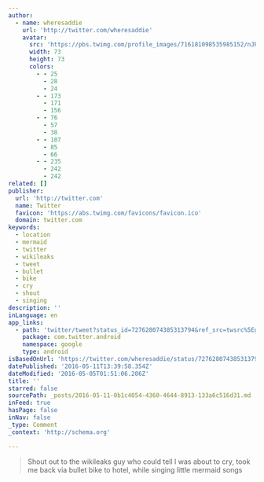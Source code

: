 ```yaml
---
author:
  - name: wheresaddie
    url: 'http://twitter.com/wheresaddie'
    avatar:
      src: 'https://pbs.twimg.com/profile_images/716181098535985152/nJRcePgE_bigger.jpg'
      width: 73
      height: 73
      colors:
        - - 25
          - 28
          - 24
        - - 173
          - 171
          - 156
        - - 76
          - 57
          - 38
        - - 107
          - 85
          - 66
        - - 235
          - 242
          - 242
related: []
publisher:
  url: 'http://twitter.com'
  name: Twitter
  favicon: 'https://abs.twimg.com/favicons/favicon.ico'
  domain: twitter.com
keywords:
  - location
  - mermaid
  - twitter
  - wikileaks
  - tweet
  - bullet
  - bike
  - cry
  - shout
  - singing
description: ''
inLanguage: en
app_links:
  - path: 'twitter/tweet?status_id=727628074385313794&ref_src=twsrc%5Egoogle%7Ctwcamp%5Eandroidseo%7Ctwgr%5Estatus%7Ctwterm%5E727628074385313794'
    package: com.twitter.android
    namespace: google
    type: android
isBasedOnUrl: 'https://twitter.com/wheresaddie/status/727628074385313794'
datePublished: '2016-05-11T13:39:58.354Z'
dateModified: '2016-05-05T01:51:06.206Z'
title: ''
starred: false
sourcePath: _posts/2016-05-11-0b1c4054-4360-4644-8913-133a6c516d31.md
inFeed: true
hasPage: false
inNav: false
_type: Comment
_context: 'http://schema.org'

---
```

> Shout out to the wikileaks guy who could tell I was about to cry, took me back via bullet bike to hotel, while singing little mermaid songs